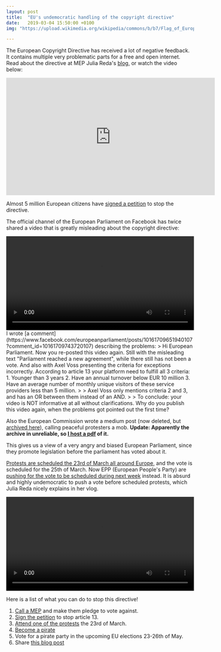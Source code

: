 ```yaml
---
layout: post
title:  "EU's undemocratic handling of the copyright directive"
date:   2019-03-04 15:50:00 +0100
img: "https://upload.wikimedia.org/wikipedia/commons/b/b7/Flag_of_Europe.svg"

---
```


The European Copyright Directive has received a lot of negative feedback. It contains multiple very problematic parts for a free and open internet. Read about the directive at MEP Julia Reda's [blog](https://juliareda.eu/en/), or watch the video below:

<div class="iframe-container">
<iframe width="560" height="315" src="https://www.youtube.com/embed/CyUh9wOp_Rw" frameborder="0" allow="accelerometer; autoplay; encrypted-media; gyroscope; picture-in-picture" allowfullscreen></iframe>
</div>

Almost 5 million European citizens have [signed a petition](https://www.change.org/p/european-parliament-stop-the-censorship-machinery-save-the-internet) to stop the directive.

The official channel of the European Parliament on Facebook has twice shared a video that is greatly misleading about the copyright directive:

<video width="100%" controls>
    <source src="/vids/20190304-eup-facebook-new-copyright.mp4" type="video/mp4" >
</video>
I wrote [a comment](https://www.facebook.com/europeanparliament/posts/10161709651940107?comment_id=10161709743720107) describing the problems:
> Hi European Parliament. Now you re-posted this video again. Still with the misleading text "Parliament reached a new agreement", while there still has not been a vote. And also with Axel Voss presenting the criteria for exceptions incorrectly. According to article 13 your platform need to fulfill all 3 criteria:
1. Younger than 3 years
2. Have an annual turnover below EUR 10 million
3. Have an average number of monthly unique visitors of these service providers less than 5 million.
>
> Axel Voss only mentions criteria 2 and 3, and has an OR between them instead of an AND.
>
> To conclude: your video is NOT informative at all without clarifications. Why do you publish this video again, when the problems got pointed out the first time?

Also the European Commission wrote a medium post (now deleted, but [archived here](https://web.archive.org/web/20190216094123/https://medium.com/@EuropeanCommission/the-copyright-directive-how-the-mob-was-told-to-save-the-dragon-and-slay-the-knight-b35876008f16)), calling peaceful protesters a mob. **Update: Apparently the archive in unreliable, so [I host a pdf](/cache/20190307-TheCopyrightDirective-howthemobwastoldtosavethedragonandslaytheknight.pdf) of it.**

This gives us a view of a very angry and biased European Parliament, since they promote legislation before the parliament has voted about it.

[Protests are scheduled the 23rd of March all around Europe](https://savetheinternet.info/demos), and the vote is scheduled for the 25th of March. Now EPP (European People's Party) are [pushing for the vote to be scheduled during next week](https://www.facebook.com/JuliaRedaMEP/posts/2266524776942716) instead. It is absurd and highly undemocratic to push a vote before scheduled protests, which Julia Reda nicely explains in her vlog.

<video width="100%" controls>
    <source src="/vids/20190304-juliareda-facebook-epp-moving-vote.mp4" type="video/mp4" >
</video>

Here is a list of what you can do to stop this directive!
1. [Call a MEP](https://pledge2019.eu/en) and make them pledge to vote against.
2. [Sign the petition](https://www.change.org/p/european-parliament-stop-the-censorship-machinery-save-the-internet) to stop article 13.
3. [Attend one of the protests](https://savetheinternet.info/demos) the 23rd of March.
4. [Become a pirate](https://blipirat.nu)
5. Vote for a pirate party in the upcoming EU elections 23-26th of May.
6. Share [this blog post]({{page.url}})
